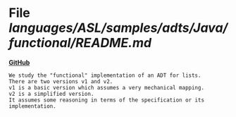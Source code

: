 # File _languages/ASL/samples/adts/Java/functional/README.md_
**[GitHub](https://github.com/softlang/yas/blob/master/languages/ASL/samples/adts/Java/functional/README.md)**
```
We study the "functional" implementation of an ADT for lists.
There are two versions v1 and v2.
v1 is a basic version which assumes a very mechanical mapping.
v2 is a simplified version.
It assumes some reasoning in terms of the specification or its implementation.
```
